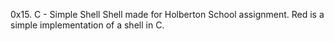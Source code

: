 0x15. C - Simple Shell
Shell made for Holberton School assignment.
Red is a simple implementation of a shell in C.